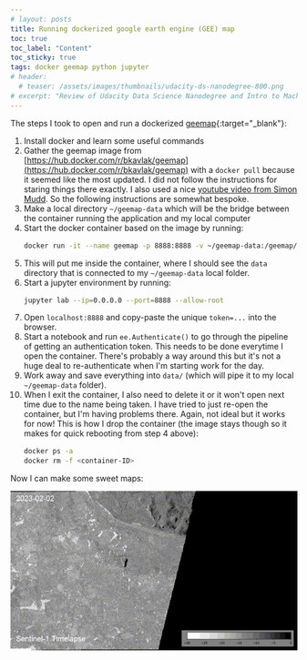 ```yaml
---
# layout: posts
title: Running dockerized google earth engine (GEE) map 
toc: true
toc_label: "Content"
toc_sticky: true
tags: docker geemap python jupyter 
# header:
  # teaser: /assets/images/thumbnails/udacity-ds-nanodegree-800.png
# excerpt: "Review of Udacity Data Science Nanodegree and Intro to Machine Learning Nanodegree"
---
```


The steps I took to open and run a dockerized [geemap](https://geemap.org/){:target="_blank"}:

1. Install docker and learn some useful commands
2. Gather the geemap image from [https://hub.docker.com/r/bkavlak/geemap](https://hub.docker.com/r/bkavlak/geemap) with a `docker pull` because it seemed like the most updated. I did not follow the instructions for staring things there exactly. I also used a nice [youtube video from Simon Mudd](https://www.youtube.com/watch?v=X1qbmmIfD74&ab_channel=SimonMariusMudd). So the following instructions are somewhat bespoke.
3. Make a local directory `~/geemap-data` which will be the bridge between the container running the application and my local computer
4. Start the docker container based on the image by running:
	```bash
	docker run -it --name geemap -p 8888:8888 -v ~/geemap-data:/geemap/data bkavlak/geemap:latest
	```
5. This will put me inside the container, where I should see the `data` directory that is connected to my `~/geemap-data` local folder.
6. Start a jupyter environment by running:
	```bash
	jupyter lab --ip=0.0.0.0 --port=8888 --allow-root
	```
7. Open `localhost:8888` and copy-paste the unique `token=...` into the browser.
8. Start a notebook and run `ee.Authenticate()` to go through the pipeline of getting an authentication token. This needs to be done everytime I open the container. There's probably a way around this but it's not a huge deal to re-authenticate when I'm starting work for the day.
9. Work away and save everything into `data/` (which will pipe it to my local `~/geemap-data` folder).
10. When I exit the container, I also need to delete it or it won't open next time due to the name being taken. I have tried to just re-open the container, but I'm having problems there. Again, not ideal but it works for now! This is how I drop the container (the image stays though so it makes for quick rebooting from step 4 above):
	```bash
	docker ps -a
	docker rm -f <container-ID>
	```

Now I can make some sweet maps:

![](/assets/images/sentinel1.gif)

